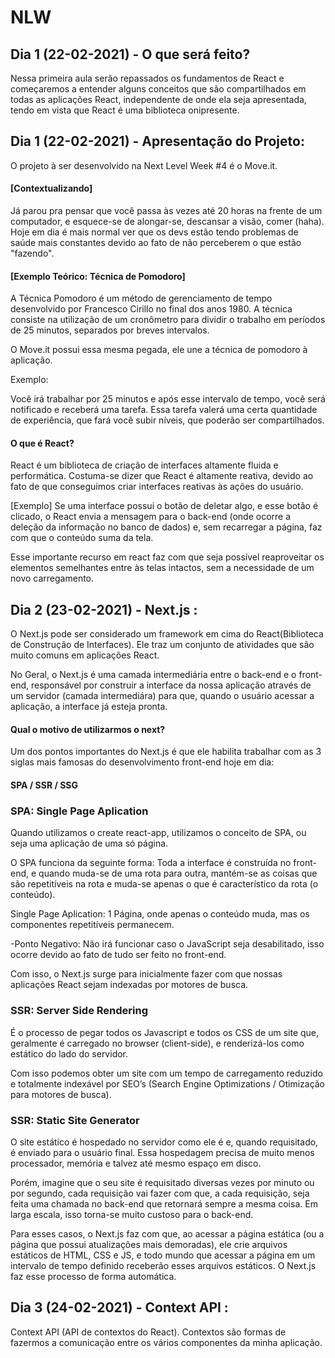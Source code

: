 # NLW

## Dia 1 (22-02-2021) - O que será feito?

Nessa primeira aula serão repassados os fundamentos de React e começaremos a entender alguns conceitos que são compartilhados em todas
as aplicações React, independente de onde ela seja apresentada, tendo em vista que React é uma biblioteca onipresente.

## Dia 1 (22-02-2021) - Apresentação do Projeto:

O projeto à ser desenvolvido na Next Level Week #4 é o Move.it.

#### [Contextualizando]

Já parou pra pensar que você passa às vezes até 20 horas na frente de um computador, e esquece-se de alongar-se, descansar a visão, comer (haha).
Hoje em dia é mais normal ver que os devs estão tendo problemas de saúde mais constantes devido ao fato de não perceberem o que estão "fazendo".

#### [Exemplo Teórico: Técnica de Pomodoro]

A Técnica Pomodoro é um método de gerenciamento de tempo desenvolvido por Francesco Cirillo no final dos anos 1980.
A técnica consiste na utilização de um cronômetro para dividir o trabalho em períodos de 25 minutos, separados por breves intervalos.

O Move.it possui essa mesma pegada, ele une a técnica de pomodoro à aplicação.

Exemplo:

Você irá trabalhar por 25 minutos e após esse intervalo de tempo, você será notificado e receberá uma tarefa.
Essa tarefa valerá uma certa quantidade de experiência, que fará você subir níveis, que poderão ser compartilhados.

#### O que é React?

React é um biblioteca de criação de interfaces altamente fluida e performática. Costuma-se dizer que React é altamente reativa,
devido ao fato de que conseguimos criar interfaces reativas às ações do usuário.

[Exemplo] Se uma interface possui o botão de deletar algo, e esse botão é clicado, o React envia
a mensagem para o back-end (onde ocorre a deleção da informação no banco de dados) e, sem recarregar a página,
faz com que o conteúdo suma da tela.

Esse importante recurso em react faz com que seja possível reaproveitar os elementos semelhantes entre
às telas intactos, sem a necessidade de um novo carregamento.

## Dia 2 (23-02-2021) - Next.js :

O Next.js pode ser considerado um framework em cima do React(Biblioteca de Construção de Interfaces).
Ele traz um conjunto de atividades que são muito comuns em aplicações React.

No Geral, o Next.js é uma camada intermediária entre o back-end e o front-end, responsável por construir a interface
da nossa aplicação através de um servidor (camada intermediára) para que, quando o usuário acessar a aplicação,
a interface já esteja pronta.

#### Qual o motivo de utilizarmos o next?

Um dos pontos importantes do Next.js é que ele habilita trabalhar com as 3 siglas
mais famosas do desenvolvimento front-end hoje em dia:

#### SPA / SSR / SSG

### SPA: Single Page Aplication

Quando utilizamos o create react-app, utilizamos o conceito de SPA,
ou seja uma aplicação de uma só página.

O SPA funciona da seguinte forma: Toda a interface é construída no front-end, e quando
muda-se de uma rota para outra, mantém-se as coisas que são repetitíveis na rota
e muda-se apenas o que é característico da rota (o conteúdo).

Single Page Aplication: 1 Página, onde apenas o conteúdo muda,
mas os componentes repetitíveis permanecem.

-Ponto Negativo: Não irá funcionar caso o JavaScript seja desabilitado, isso ocorre
devido ao fato de tudo ser feito no front-end.

Com isso, o Next.js surge para inicialmente fazer com que nossas aplicações React sejam
indexadas por motores de busca.

### SSR: Server Side Rendering

É o processo de pegar todos os Javascript e todos os CSS de um site que,
geralmente é carregado no browser (client-side), e renderizá-los como estático do lado do servidor.

Com isso podemos obter um site com um tempo de carregamento reduzido
e totalmente indexável por SEO’s (Search Engine Optimizations / Otimização para motores de busca).

### SSR: Static Site Generator

O site estático é hospedado no servidor como ele é e, quando requisitado, é enviado para o usuário final.
Essa hospedagem precisa de muito menos processador, memória e talvez até mesmo espaço em disco.

Porém, imagine que o seu site é requisitado diversas vezes por minuto ou por segundo, cada requisição vai fazer
com que, a cada requisição, seja feita uma chamada no back-end que retornará sempre a mesma coisa.
Em larga escala, isso torna-se muito custoso para o back-end.

Para esses casos, o Next.js faz com que, ao acessar a página estática (ou a página que possui atualizações mais demoradas),
ele crie arquivos estáticos de HTML, CSS e JS, e todo mundo que acessar a página em um intervalo de tempo definido receberão
esses arquivos estáticos. O Next.js faz esse processo de forma automática.

## Dia 3 (24-02-2021) - Context API :

Context API (API de contextos do React). Contextos são formas
de fazermos a comunicação entre os vários componentes da minha aplicação.
